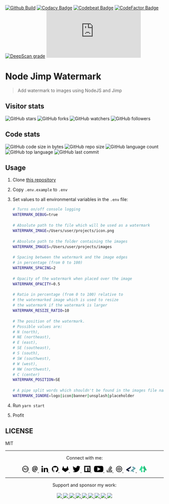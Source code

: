 [![Github Build](https://github.com/scriptex/node-jimp-watermark/workflows/Build/badge.svg)](https://github.com/scriptex/node-jimp-watermark/actions?query=workflow%3ABuild)
[![Codacy Badge](https://app.codacy.com/project/badge/Grade/34d3d75710534dc6a38c3584a1dcd068)](https://www.codacy.com/gh/scriptex/node-jimp-watermark/dashboard?utm_source=github.com&utm_medium=referral&utm_content=scriptex/node-jimp-watermark&utm_campaign=Badge_Grade)
[![Codebeat Badge](https://codebeat.co/badges/d765a4c8-2c0e-44f2-89c3-fa364fdc14e6)](https://codebeat.co/projects/github-com-scriptex-node-jimp-watermark-master)
[![CodeFactor Badge](https://www.codefactor.io/repository/github/scriptex/node-jimp-watermark/badge)](https://www.codefactor.io/repository/github/scriptex/node-jimp-watermark)
[![DeepScan grade](https://deepscan.io/api/teams/3574/projects/5257/branches/40799/badge/grade.svg)](https://deepscan.io/dashboard#view=project&tid=3574&pid=5257&bid=40799)
[![Analytics](https://ga-beacon-361907.ew.r.appspot.com/UA-83446952-1/github.com/scriptex/node-jimp-watermark/README.md?pixel)](https://github.com/scriptex/node-jimp-watermark/)

# Node Jimp Watermark

> Add watermark to images using NodeJS and Jimp

## Visitor stats

![GitHub stars](https://img.shields.io/github/stars/scriptex/node-jimp-watermark?style=social)
![GitHub forks](https://img.shields.io/github/forks/scriptex/node-jimp-watermark?style=social)
![GitHub watchers](https://img.shields.io/github/watchers/scriptex/node-jimp-watermark?style=social)
![GitHub followers](https://img.shields.io/github/followers/scriptex?style=social)

## Code stats

![GitHub code size in bytes](https://img.shields.io/github/languages/code-size/scriptex/node-jimp-watermark)
![GitHub repo size](https://img.shields.io/github/repo-size/scriptex/node-jimp-watermark?style=plastic)
![GitHub language count](https://img.shields.io/github/languages/count/scriptex/node-jimp-watermark?style=plastic)
![GitHub top language](https://img.shields.io/github/languages/top/scriptex/node-jimp-watermark?style=plastic)
![GitHub last commit](https://img.shields.io/github/last-commit/scriptex/node-jimp-watermark?style=plastic)

## Usage

1. Clone [this repository](https://github.com/scriptex/node-jimp-watermark)
2. Copy `.env.example` to `.env`
3. Set values to all environmental variables in the `.env` file:

    ```sh
    # Turns on/off console logging
    WATERMARK_DEBUG=true

    # Absolute path to the file which will be used as a watermark
    WATERMARK_IMAGE=/Users/user/projects/icon.png

    # Absolute path to the folder containing the images
    WATERMARK_IMAGES=/Users/user/projects/images

    # Spacing between the watermark and the image edges
    # in percentage (from 0 to 100)
    WATERMARK_SPACING=2

    # Opacity of the watermark when placed over the image
    WATERMARK_OPACITY=0.5

    # Ratio in percentage (from 0 to 100) relative to
    # the watermarked image which is used to resize
    # the watermark if the watermark is larger
    WATERMARK_RESIZE_RATIO=10

    # The position of the watermark.
    # Possible values are:
    # N (north),
    # NE (northeast),
    # E (east),
    # SE (southeast),
    # S (south),
    # SW (southwest),
    # W (west),
    # NW (northwest),
    # C (center)
    WATERMARK_POSITION=SE

    # A pipe split words which shouldn't be found in the images file names
    WATERMARK_IGNORE=logo|icon|banner|unsplash|placeholder
    ```

4. Run `yarn start`
5. Profit

## LICENSE

MIT

---

<div align="center">
    Connect with me:
</div>

<br />

<div align="center">
    <a href="https://atanas.info">
        <img src="https://raw.githubusercontent.com/scriptex/socials/master/styled-assets/logo.svg" height="20" alt="">
    </a>
    &nbsp;
    <a href="mailto:hi@atanas.info">
        <img src="https://raw.githubusercontent.com/scriptex/socials/master/styled-assets/email.svg" height="20" alt="">
    </a>
    &nbsp;
    <a href="https://www.linkedin.com/in/scriptex/">
        <img src="https://raw.githubusercontent.com/scriptex/socials/master/styled-assets/linkedin.svg" height="20" alt="">
    </a>
    &nbsp;
    <a href="https://github.com/scriptex">
        <img src="https://raw.githubusercontent.com/scriptex/socials/master/styled-assets/github.svg" height="20" alt="">
    </a>
    &nbsp;
    <a href="https://gitlab.com/scriptex">
        <img src="https://raw.githubusercontent.com/scriptex/socials/master/styled-assets/gitlab.svg" height="20" alt="">
    </a>
    &nbsp;
    <a href="https://twitter.com/scriptexbg">
        <img src="https://raw.githubusercontent.com/scriptex/socials/master/styled-assets/twitter.svg" height="20" alt="">
    </a>
    &nbsp;
    <a href="https://www.npmjs.com/~scriptex">
        <img src="https://raw.githubusercontent.com/scriptex/socials/master/styled-assets/npm.svg" height="20" alt="">
    </a>
    &nbsp;
    <a href="https://www.youtube.com/user/scriptex">
        <img src="https://raw.githubusercontent.com/scriptex/socials/master/styled-assets/youtube.svg" height="20" alt="">
    </a>
    &nbsp;
    <a href="https://stackoverflow.com/users/4140082/atanas-atanasov">
        <img src="https://raw.githubusercontent.com/scriptex/socials/master/styled-assets/stackoverflow.svg" height="20" alt="">
    </a>
    &nbsp;
    <a href="https://codepen.io/scriptex/">
        <img src="https://raw.githubusercontent.com/scriptex/socials/master/styled-assets/codepen.svg" width="20" alt="">
    </a>
    &nbsp;
    <a href="https://profile.codersrank.io/user/scriptex">
        <img src="https://raw.githubusercontent.com/scriptex/socials/master/styled-assets/codersrank.svg" height="20" alt="">
    </a>
    &nbsp;
    <a href="https://linktr.ee/scriptex">
        <img src="https://raw.githubusercontent.com/scriptex/socials/master/styled-assets/linktree.svg" height="20" alt="">
    </a>
</div>

---

<div align="center">
Support and sponsor my work:
<br />
<br />
<a href="https://twitter.com/intent/tweet?text=Checkout%20this%20awesome%20developer%20profile%3A&url=https%3A%2F%2Fgithub.com%2Fscriptex&via=scriptexbg&hashtags=software%2Cgithub%2Ccode%2Cawesome" title="Tweet">
	<img src="https://img.shields.io/badge/Tweet-Share_my_profile-blue.svg?logo=twitter&color=38A1F3" />
</a>
<a href="https://paypal.me/scriptex" title="Donate on Paypal">
	<img src="https://img.shields.io/badge/Donate-Support_me_on_PayPal-blue.svg?logo=paypal&color=222d65" />
</a>
<a href="https://revolut.me/scriptex" title="Donate on Revolut">
	<img src="https://img.shields.io/endpoint?url=https://raw.githubusercontent.com/scriptex/scriptex/master/badges/revolut.json" />
</a>
<a href="https://patreon.com/atanas" title="Become a Patron">
	<img src="https://img.shields.io/badge/Become_Patron-Support_me_on_Patreon-blue.svg?logo=patreon&color=e64413" />
</a>
<a href="https://ko-fi.com/scriptex" title="Buy Me A Coffee">
	<img src="https://img.shields.io/badge/Donate-Buy%20me%20a%20coffee-yellow.svg?logo=ko-fi" />
</a>
<a href="https://liberapay.com/scriptex/donate" title="Donate on Liberapay">
	<img src="https://img.shields.io/liberapay/receives/scriptex?label=Donate%20on%20Liberapay&logo=liberapay" />
</a>

<a href="https://img.shields.io/endpoint?url=https://raw.githubusercontent.com/scriptex/scriptex/master/badges/bitcoin.json" title="Donate Bitcoin">
	<img src="https://img.shields.io/endpoint?url=https://raw.githubusercontent.com/scriptex/scriptex/master/badges/bitcoin.json" />
</a>
<a href="https://img.shields.io/endpoint?url=https://raw.githubusercontent.com/scriptex/scriptex/master/badges/etherium.json" title="Donate Etherium">
	<img src="https://img.shields.io/endpoint?url=https://raw.githubusercontent.com/scriptex/scriptex/master/badges/etherium.json" />
</a>
<a href="https://img.shields.io/endpoint?url=https://raw.githubusercontent.com/scriptex/scriptex/master/badges/shiba-inu.json" title="Donate Shiba Inu">
	<img src="https://img.shields.io/endpoint?url=https://raw.githubusercontent.com/scriptex/scriptex/master/badges/shiba-inu.json" />
</a>
</div>
